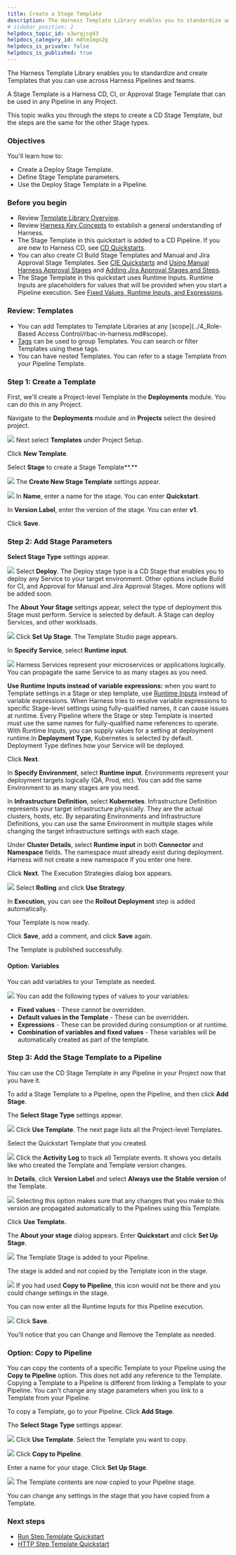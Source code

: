```yaml
---
title: Create a Stage Template
description: The Harness Template Library enables you to standardize and create Templates that you can use across Harness Pipelines and teams. A Stage Template is a Harness CD, CI, or Approval Stage Template that…
# sidebar_position: 2
helpdocs_topic_id: s3wrqjsg43
helpdocs_category_id: m8tm1mgn2g
helpdocs_is_private: false
helpdocs_is_published: true
---
```


The Harness Template Library enables you to standardize and create Templates that you can use across Harness Pipelines and teams.

A Stage Template is a Harness CD, CI, or Approval Stage Template that can be used in any Pipeline in any Project.

This topic walks you through the steps to create a CD Stage Template, but the steps are the same for the other Stage types.

### Objectives

You'll learn how to: 

* Create a Deploy Stage Template.
* Define Stage Template parameters.
* Use the Deploy Stage Template in a Pipeline.

### Before you begin

* Review [Template Library Overview](template.md).
* Review [Harness Key Concepts](https://docs.harness.io/article/4o7oqwih6h-harness-key-concepts) to establish a general understanding of Harness.
* The Stage Template in this quickstart is added to a CD Pipeline. If you are new to Harness CD, see [CD Quickstarts](https://ngdocs.harness.io/category/c9j6jejsws-cd-quickstarts).
* You can also create CI Build Stage Templates and Manual and Jira Approval Stage Templates. See ​[CIE Quickstarts](../../continuous-integration/ci-quickstarts/ci-pipeline-quickstart.md) and [Using Manual Harness Approval Stages](../9_Approvals/adding-harness-approval-stages.md) and [Adding Jira Approval Stages and Steps](../9_Approvals/adding-jira-approval-stages.md).
* The Stage Template in this quickstart uses Runtime Inputs. Runtime Inputs are placeholders for values that will be provided when you start a Pipeline execution. See [Fixed Values, Runtime Inputs, and Expressions](../20_References/runtime-inputs.md).

### Review: Templates

* You can add Templates to Template Libraries at any [scope](../4_Role-Based Access Control/rbac-in-harness.md#scope).
* [Tags](../20_References/tags-reference.md) can be used to group Templates. You can search or filter Templates using these tags.
* You can have nested Templates. You can refer to a stage Template from your Pipeline Template.

### Step 1: Create a Template

First, we'll create a Project-level Template in the **Deployments** module. You can do this in any Project.

Navigate to the **Deployments** module and in **Projects** select the desired project.

![](./static/add-a-stage-template-48.png)
Next select **Templates** under Project Setup.

Click **New Template**.

Select **Stage** to create a Stage Template**.**

![](./static/add-a-stage-template-49.png)
The **Create New Stage Template** settings appear.

![](./static/add-a-stage-template-50.png)
In **Name**, enter a name for the stage. You can enter **Quickstart**.

In **Version Label**, enter the version of the stage. You can enter **v1**.

 Click **Save**.

### Step 2: Add Stage Parameters

 **Select Stage Type** settings appear.

![](./static/add-a-stage-template-51.png)
Select **Deploy**. The Deploy stage type is a CD Stage that enables you to deploy any Service to your target environment. Other options include Build for CI, and Approval for Manual and Jira Approval Stages. More options will be added soon.

The **About Your Stage** settings appear, select the type of deployment this Stage must perform. Service is selected by default. A Stage can deploy Services, and other workloads.

![](./static/add-a-stage-template-52.png)
Click **Set Up Stage**. The Template Studio page appears.

In **Specify Service**, select **Runtime input**.

![](./static/add-a-stage-template-53.png)
Harness Services represent your microservices or applications logically. You can propagate the same Service to as many stages as you need.

**Use Runtime Inputs instead of variable expressions:** when you want to Template settings in a Stage or step template, use [Runtime Inputs](../20_References/runtime-inputs.md) instead of variable expressions. When Harness tries to resolve variable expressions to specific Stage-level settings using fully-qualified names, it can cause issues at runtime. Every Pipeline where the Stage or step Template is inserted must use the same names for fully-qualified name references to operate. With Runtime Inputs, you can supply values for a setting at deployment runtime.In **Deployment Type**, Kubernetes is selected by default. Deployment Type defines how your Service will be deployed.

Click **Next**.

In **Specify Environment**, select **Runtime input**. Environments represent your deployment targets logically (QA, Prod, etc). You can add the same Environment to as many stages are you need.

In **Infrastructure Definition**, select **Kubernetes**. Infrastructure Definition represents your target infrastructure physically. They are the actual clusters, hosts, etc. By separating Environments and Infrastructure Definitions, you can use the same Environment in multiple stages while changing the target infrastructure settings with each stage.

Under **Cluster Details**, select **Runtime input** in both **Connector** and **Namespace** fields. The namespace must already exist during deployment. Harness will not create a new namespace if you enter one here.

Click **Next**. The Execution Strategies dialog box appears.

![](./static/add-a-stage-template-54.png)
Select **Rolling** and click **Use Strategy**.

In **Execution**, you can see the **Rollout Deployment** step is added automatically.

Your Template is now ready.

Click **Save**, add a comment, and click **Save** again.

The Template is published successfully.

#### Option: Variables

You can add variables to your Template as needed.

![](./static/add-a-stage-template-55.png)
You can add the following types of values to your variables:

* **Fixed values** - These cannot be overridden.
* **Default values in the Template** - These can be overridden.
* **Expressions** - These can be provided during consumption or at runtime.
* **Combination of variables and fixed values** - These variables will be automatically created as part of the template.

### Step 3: Add the Stage Template to a Pipeline

You can use the CD Stage Template in any Pipeline in your Project now that you have it.

To add a Stage Template to a Pipeline, open the Pipeline, and then click **Add Stage**.

The **Select Stage Type** settings appear.

![](./static/add-a-stage-template-56.png)
Click **Use Template**. The next page lists all the Project-level Templates.

Select the Quickstart Template that you created.

![](./static/add-a-stage-template-57.png)
Click the **Activity Log** to track all Template events. It shows you details like who created the Template and Template version changes.

In **Details**, click **Version Label** and select **Always use the** **Stable** **version** of the Template.

![](./static/add-a-stage-template-58.png)
Selecting this option makes sure that any changes that you make to this version are propagated automatically to the Pipelines using this Template.

Click **Use Template.**

The **About your stage** dialog appears. Enter **Quickstart** and click **Set Up Stage**.

![](./static/add-a-stage-template-59.png)
The Template Stage is added to your Pipeline.

The stage is added and not copied by the Template icon in the stage.

![](./static/add-a-stage-template-60.png)
If you had used **Copy to Pipeline**, this icon would not be there and you could change settings in the stage.

You can now enter all the Runtime Inputs for this Pipeline execution.

![](./static/add-a-stage-template-61.png)
Click **Save**.

You'll notice that you can Change and Remove the Template as needed.

### Option: Copy to Pipeline

You can copy the contents of a specific Template to your Pipeline using the **Copy to Pipeline** option. This does not add any reference to the Template. Copying a Template to a Pipeline is different from linking a Template to your Pipeline. You can't change any stage parameters when you link to a Template from your Pipeline.

To copy a Template, go to your Pipeline. Click **Add Stage**.

The **Select Stage Type** settings appear.

![](./static/add-a-stage-template-62.png)
Click **Use Template**. Select the Template you want to copy.

![](./static/add-a-stage-template-63.png)
Click **Copy to Pipeline**.

Enter a name for your stage. Click **Set Up Stage**.

![](./static/add-a-stage-template-64.png)
The Template contents are now copied to your Pipeline stage.

You can change any settings in the stage that you have copied from a Template.

### Next steps

* [Run Step Template Quickstart](run-step-template-quickstart.md)
* [HTTP Step Template Quickstart](harness-template-library.md)

